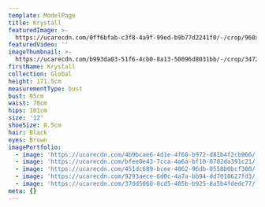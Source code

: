 ```yaml
---
template: ModelPage
title: Krystall
featuredImage: >-
  https://ucarecdn.com/0ff6bfab-c3f8-4a9f-99ed-b9b77d2241f0/-/crop/960x364/0,0/-/preview/
featuredVideo: ''
imageThumbnail: >-
  https://ucarecdn.com/b993da03-51f6-4cb0-8a13-50096d8031bb/-/crop/3472x4800/2413,0/-/preview/
firstName: Krystall
collection: Global
height: 171.5cm
measurementType: bust
bust: 95cm
waist: 78cm
hips: 101cm
size: '12'
shoeSize: 8.5cm
hair: Black
eyes: Brown
imagePortfolio:
  - image: 'https://ucarecdn.com/4b9bcae6-4d1e-4f60-b972-d81b4f2cb966/'
  - image: 'https://ucarecdn.com/bfee0e43-7cca-4a6a-bf10-0702da391c21/'
  - image: 'https://ucarecdn.com/451dc689-bcee-4062-96db-0558b0bcf300/'
  - image: 'https://ucarecdn.com/9293aece-6d0c-4a7a-bb94-dd7018627fd3/'
  - image: 'https://ucarecdn.com/37dd5060-0cd5-405b-b925-8a5b4fdedc77/'
meta: {}
---
```


